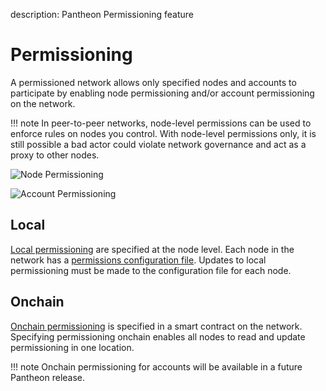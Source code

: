description: Pantheon Permissioning feature
<!--- END of page meta data -->

# Permissioning 

A permissioned network allows only specified nodes and accounts to participate by enabling node permissioning and/or account permissioning on the network.

!!! note
    In peer-to-peer networks, node-level permissions can be used to enforce rules on nodes you control. 
    With node-level permissions only, it is still possible a bad actor could violate network governance 
    and act as a proxy to other nodes.  
    
![Node Permissioning](../images/node-permissioning-bad-actor.png)

![Account Permissioning](../images/account-permissioning.png)

## Local 

[Local permissioning](Local-Permissioning.md) are specified at the node level. Each node in the network has a [permissions configuration file](#permissions-configuration-file).
Updates to local permissioning must be made to the configuration file for each node. 

## Onchain 

[Onchain permissioning](Onchain-Permissioning.md) is specified in a smart contract on the network. Specifying permissioning onchain
enables all nodes to read and update permissioning in one location. 

!!! note
    Onchain permissioning for accounts will be available in a future Pantheon release. 
